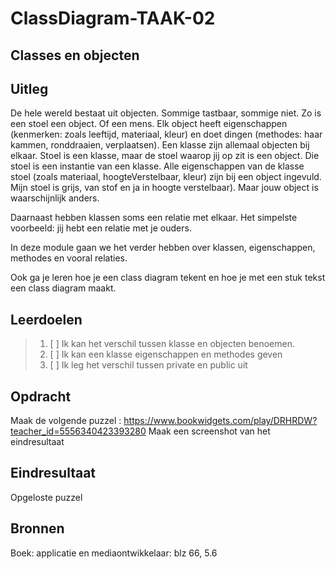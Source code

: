 # ClassDiagram-TAAK-02

## Classes en objecten

## Uitleg
De hele wereld bestaat uit objecten. Sommige tastbaar, sommige niet. Zo is een stoel een object. Of een mens. 
Elk object heeft eigenschappen (kenmerken: zoals leeftijd, materiaal, kleur) en doet dingen (methodes: haar kammen, ronddraaien, verplaatsen).
Een klasse zijn allemaal objecten bij elkaar. 
Stoel is een klasse, maar de stoel waarop jij op zit is een object. Die stoel is een instantie van een klasse. Alle eigenschappen van de klasse stoel (zoals materiaal, hoogteVerstelbaar, kleur) zijn bij een object ingevuld. Mijn stoel is grijs, van stof en ja in hoogte verstelbaar).
Maar jouw object is waarschijnlijk anders. 

Daarnaast hebben klassen soms een relatie met elkaar. Het simpelste voorbeeld: jij hebt een relatie met je ouders. 

In deze module gaan we het verder hebben over klassen, eigenschappen, methodes en vooral relaties.

Ook ga je leren hoe je een class diagram tekent en hoe je met een stuk tekst een class diagram maakt.


## Leerdoelen

> 1. [ ] Ik kan het verschil tussen klasse en objecten benoemen.
> 2. [ ] Ik kan een klasse eigenschappen en methodes geven
> 3. [ ] Ik leg het verschil tussen private en public uit


## Opdracht
Maak de volgende puzzel : https://www.bookwidgets.com/play/DRHRDW?teacher_id=5556340423393280 
Maak een screenshot van het eindresultaat

## Eindresultaat
Opgeloste puzzel

## Bronnen
Boek: applicatie en mediaontwikkelaar: blz 66, 5.6
